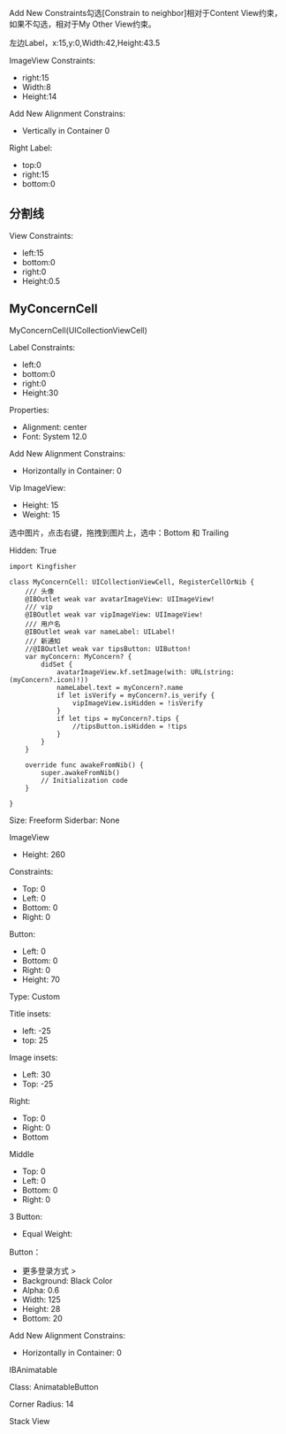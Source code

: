 Add New Constraints勾选[Constrain to neighbor]相对于Content View约束，如果不勾选，相对于My Other View约束。

左边Label，x:15,y:0,Width:42,Height:43.5


ImageView
Constraints:
- right:15
- Width:8
- Height:14

Add New Alignment Constrains:
- Vertically in Container 0

Right Label:
- top:0
- right:15
- bottom:0

## 分割线

View 
Constraints:  
- left:15
- bottom:0
- right:0
- Height:0.5



## MyConcernCell

MyConcernCell(UICollectionViewCell)

Label
Constraints:  
- left:0
- bottom:0
- right:0
- Height:30

Properties:  
- Alignment: center
- Font: System 12.0

Add New Alignment Constrains:
- Horizontally in Container: 0

Vip ImageView:  
- Height: 15
- Weight: 15 

选中图片，点击右键，拖拽到图片上，选中：Bottom 和 Trailing


Hidden: True

```
import Kingfisher

class MyConcernCell: UICollectionViewCell, RegisterCellOrNib {
    /// 头像
    @IBOutlet weak var avatarImageView: UIImageView!
    /// vip
    @IBOutlet weak var vipImageView: UIImageView!
    /// 用户名
    @IBOutlet weak var nameLabel: UILabel!
    /// 新通知
    //@IBOutlet weak var tipsButton: UIButton!
    var myConcern: MyConcern? {
        didSet {
            avatarImageView.kf.setImage(with: URL(string: (myConcern?.icon)!))
            nameLabel.text = myConcern?.name
            if let isVerify = myConcern?.is_verify {
                vipImageView.isHidden = !isVerify
            }
            if let tips = myConcern?.tips {
                //tipsButton.isHidden = !tips
            }
        }
    }

    override func awakeFromNib() {
        super.awakeFromNib()
        // Initialization code
    }

}

```

Size: Freeform
Siderbar: None

ImageView
- Height: 260

Constraints:
- Top: 0
- Left: 0
- Bottom: 0
- Right: 0

Button:
- Left: 0
- Bottom: 0
- Right: 0
- Height: 70

Type: Custom

Title insets: 
- left: -25
- top: 25

Image insets:
- Left: 30
- Top: -25

Right:  
- Top: 0
- Right: 0
- Bottom



Middle
- Top: 0
- Left: 0
- Bottom: 0
- Right: 0

3 Button:
- Equal Weight:


Button：
- 更多登录方式 >
- Background: Black Color
- Alpha: 0.6
- Width: 125
- Height: 28
- Bottom: 20

Add New Alignment Constrains:
- Horizontally in Container: 0


IBAnimatable

Class: AnimatableButton

Corner Radius: 14


Stack View